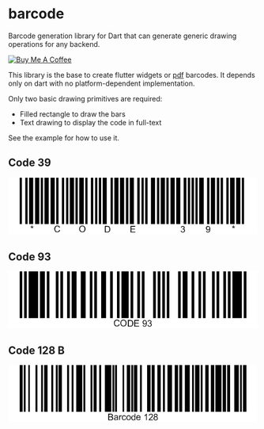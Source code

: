 # barcode

Barcode generation library for Dart that can generate generic drawing operations for any backend.

[![Buy Me A Coffee](https://bmc-cdn.nyc3.digitaloceanspaces.com/BMC-button-images/custom_images/orange_img.png "Buy Me A Coffee")](https://www.buymeacoffee.com/JORBmbw9h "Buy Me A Coffee")

This library is the base to create flutter widgets or [pdf](https://pub.dev/packages/pdf) barcodes. It depends only on dart with no platform-dependent implementation.

Only two basic drawing primitives are required:

* Filled rectangle to draw the bars
* Text drawing to display the code in full-text

See the example for how to use it.

## Code 39

<img alt="CODE 39" src="https://raw.githubusercontent.com/DavBfr/dart_barcode/master/img/code-39.png">

## Code 93

<img alt="CODE 93" src="https://raw.githubusercontent.com/DavBfr/dart_barcode/master/img/code-93.png">

## Code 128 B

<img alt="CODE 128 B" src="https://raw.githubusercontent.com/DavBfr/dart_barcode/master/img/code-128b.png">
